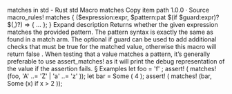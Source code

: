 matches in std - Rust
std
Macro
matches
Copy item path
1.0.0
·
Source
macro_rules! matches {
    ($expression:expr, $pattern:pat $(if $guard:expr)? $(,)?) => { ... };
}
Expand description
Returns whether the given expression matches the provided pattern.
The pattern syntax is exactly the same as found in a match arm. The optional if guard can be
used to add additional checks that must be true for the matched value, otherwise this macro will
return
false
.
When testing that a value matches a pattern, it’s generally preferable to use
assert_matches!
as it will print the debug representation of the value if the assertion
fails.
§
Examples
let
foo =
'f'
;
assert!
(
matches!
(foo,
'A'
..=
'Z'
|
'a'
..=
'z'
));
let
bar =
Some
(
4
);
assert!
(
matches!
(bar,
Some
(x)
if
x >
2
));